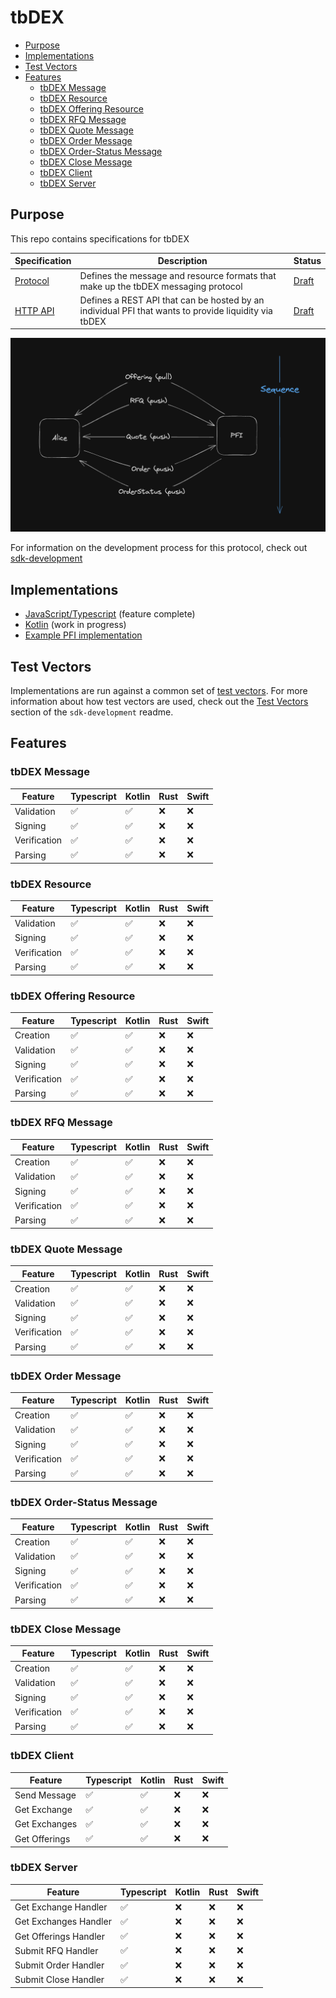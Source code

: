 # tbDEX <!-- omit in toc -->

- [Purpose](#purpose)
- [Implementations](#implementations)
- [Test Vectors](#test-vectors)
- [Features](#features)
  - [tbDEX Message](#tbdex-message)
  - [tbDEX Resource](#tbdex-resource)
  - [tbDEX Offering Resource](#tbdex-offering-resource)
  - [tbDEX RFQ Message](#tbdex-rfq-message)
  - [tbDEX Quote Message](#tbdex-quote-message)
  - [tbDEX Order Message](#tbdex-order-message)
  - [tbDEX Order-Status Message](#tbdex-order-status-message)
  - [tbDEX Close Message](#tbdex-close-message)
  - [tbDEX Client](#tbdex-client)
  - [tbDEX Server](#tbdex-server)

## Purpose
This repo contains specifications for tbDEX


| Specification                 | Description                                                                                          | Status                               |
| ----------------------------- | ---------------------------------------------------------------------------------------------------- | ------------------------------------ |
| [Protocol](./specs/protocol/) | Defines the message and resource formats that make up the tbDEX messaging protocol                   | [Draft](./protocol/README.md#status) |
| [HTTP API](./specs/http-api/) | Defines a REST API that can be hosted by an individual PFI that wants to provide liquidity via tbDEX | [Draft](./http-api/README.md#status) |

![digram](tbdex_message_sequence.png)

For information on the development process for this protocol, check out [sdk-development](https://github.com/TBD54566975/sdk-development/)

## Implementations 

* [JavaScript/Typescript](https://github.com/TBD54566975/tbdex-js) (feature complete)
* [Kotlin](https://github.com/TBD54566975/tbdex-kt) (work in progress)
* [Example PFI implementation](https://github.com/TBD54566975/tbdex-pfi-exemplar/)

## Test Vectors
Implementations are run against a common set of [test vectors](./hosted/test-vectors/). For more information about how test vectors are used, check out the [Test Vectors](https://github.com/TBD54566975/sdk-development#test-vectors) section of the `sdk-development` readme.

## Features

### tbDEX Message

| Feature      | Typescript | Kotlin | Rust | Swift |
| ------------ | ---------- | ------ | ---- | ----- |
| Validation   | ✅         | ✅     | ❌   | ❌    |
| Signing      | ✅         | ✅     | ❌   | ❌    |
| Verification | ✅         | ✅     | ❌   | ❌    |
| Parsing      | ✅         | ✅     | ❌   | ❌    |

### tbDEX Resource

| Feature      | Typescript | Kotlin | Rust | Swift |
| ------------ | ---------- | ------ | ---- | ----- |
| Validation   | ✅          | ✅      | ❌    | ❌     |
| Signing      | ✅          | ✅      | ❌    | ❌     |
| Verification | ✅          | ✅      | ❌    | ❌     |
| Parsing      | ✅          | ✅      | ❌    | ❌     |

### tbDEX Offering Resource

| Feature      | Typescript | Kotlin | Rust | Swift |
| ------------ | ---------- | ------ | ---- | ----- |
| Creation     | ✅          | ✅      | ❌    | ❌     |
| Validation   | ✅          | ✅      | ❌    | ❌     |
| Signing      | ✅          | ✅      | ❌    | ❌     |
| Verification | ✅          | ✅      | ❌    | ❌     |
| Parsing      | ✅          | ✅      | ❌    | ❌     |

### tbDEX RFQ Message

| Feature      | Typescript | Kotlin | Rust | Swift |
| ------------ | ---------- | ------ | ---- | ----- |
| Creation     | ✅          | ✅      | ❌    | ❌     |
| Validation   | ✅          | ✅      | ❌    | ❌     |
| Signing      | ✅          | ✅      | ❌    | ❌     |
| Verification | ✅          | ✅      | ❌    | ❌     |
| Parsing      | ✅          | ✅      | ❌    | ❌     |

### tbDEX Quote Message

| Feature      | Typescript | Kotlin | Rust | Swift |
| ------------ | ---------- | ------ | ---- | ----- |
| Creation     | ✅          | ✅      | ❌    | ❌     |
| Validation   | ✅          | ✅      | ❌    | ❌     |
| Signing      | ✅          | ✅      | ❌    | ❌     |
| Verification | ✅          | ✅      | ❌    | ❌     |
| Parsing      | ✅          | ✅      | ❌    | ❌     |

### tbDEX Order Message

| Feature      | Typescript | Kotlin | Rust | Swift |
| ------------ | ---------- | ------ | ---- | ----- |
| Creation     | ✅          | ✅      | ❌    | ❌     |
| Validation   | ✅          | ✅      | ❌    | ❌     |
| Signing      | ✅          | ✅      | ❌    | ❌     |
| Verification | ✅          | ✅      | ❌    | ❌     |
| Parsing      | ✅          | ✅      | ❌    | ❌     |

### tbDEX Order-Status Message

| Feature      | Typescript | Kotlin | Rust | Swift |
| ------------ | ---------- | ------ | ---- | ----- |
| Creation     | ✅          | ✅      | ❌    | ❌     |
| Validation   | ✅          | ✅      | ❌    | ❌     |
| Signing      | ✅          | ✅      | ❌    | ❌     |
| Verification | ✅          | ✅      | ❌    | ❌     |
| Parsing      | ✅          | ✅      | ❌    | ❌     |

### tbDEX Close Message

| Feature      | Typescript | Kotlin | Rust | Swift |
| ------------ | ---------- | ------ | ---- | ----- |
| Creation     | ✅          | ✅      | ❌    | ❌     |
| Validation   | ✅          | ✅      | ❌    | ❌     |
| Signing      | ✅          | ✅      | ❌    | ❌     |
| Verification | ✅          | ✅      | ❌    | ❌     |
| Parsing      | ✅          | ✅      | ❌    | ❌     |

### tbDEX Client

| Feature       | Typescript | Kotlin | Rust | Swift |
| ------------- | ---------- | ------ | ---- | ----- |
| Send Message  | ✅          | ✅      | ❌    | ❌     |
| Get Exchange  | ✅          | ✅      | ❌    | ❌     |
| Get Exchanges | ✅          | ✅      | ❌    | ❌     |
| Get Offerings | ✅          | ✅      | ❌    | ❌     |

### tbDEX Server

| Feature               | Typescript | Kotlin | Rust | Swift |
| --------------------- | ---------- | ------ | ---- | ----- |
| Get Exchange Handler  | ✅          | ❌      | ❌    | ❌     |
| Get Exchanges Handler | ✅          | ❌      | ❌    | ❌     |
| Get Offerings Handler | ✅          | ❌      | ❌    | ❌     |
| Submit RFQ Handler    | ✅          | ❌      | ❌    | ❌     |
| Submit Order Handler  | ✅          | ❌      | ❌    | ❌     |
| Submit Close Handler  | ✅          | ❌      | ❌    | ❌     |
